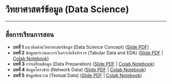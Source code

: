 # วิทยาศาสตร์ข้อมูล (Data Science)
---
## สื่อการเรียนการสอน
* **บทที่ 1** แนวคิดด้านวิทยาศาสตร์ข้อมูล (Data Science Concept) ([Slide PDF](https://github.com/santitham/data-science/blob/main/lectures/1-data-science-concept.pdf))
* **บทที่ 2** ข้อมูลตารางและการวิเคราะห์เชิงสำรวจ (Tabular Data and EDA) ([Slide PDF](https://github.com/santitham/data-science/blob/main/lectures/2-tabular-data-and-EDA.pdf) | [Colab Notebook](https://colab.research.google.com/drive/1Jp_etz6rejxOHl0lkgSK66A1VBXEneO-?usp=sharing))
* **บทที่ 3** การเตรียมข้อมูล (Data Preparation) ([Slide PDF](https://github.com/santitham/data-science/blob/main/lectures/3-data-preparation.pdf) | [Colab Notebook]([https://drive.google.com/file/d/1X-mW6y08WxiXioggH2Tplw94HbLUizJA/view?usp=sharing](https://colab.research.google.com/drive/12sUHHzLH94PV_cFf0dbMPZuTkO-zQChx)))
* **บทที่ 4** ข้อมูลโครงข่าย (Network Data) ([Slide PDF](https://github.com/santitham/data-science/blob/main/lectures/4-network-data.pdf) | [Colab Notebook](https://drive.google.com/file/d/1gEB5LuekkQ6BxE2ZiztYmX-0geiCJBid/view?usp=sharing))
* **บทที่ 5** ข้อมูลข้อความ (Textual Data) ([Slide PDF](https://github.com/santitham/data-science/blob/main/lectures/5-textual-data.pdf) | [Colab Notebook](https://drive.google.com/file/d/1mUu9SnvovqLek4eHRTP5L02bRf6Q2nq8/view?usp=sharing))
